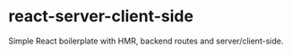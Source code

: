 # react-server-client-side
Simple React boilerplate with HMR, backend routes and server/client-side.
